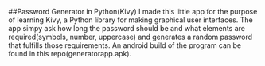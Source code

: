 ##Password Generator in Python(Kivy)
I made this little app for the purpose of learning Kivy, a Python library for making graphical user interfaces. The app simpy ask how long the password should be and what elements are required(symbols, number, uppercase) and generates a random password that fulfills those requirements. An android build of the program can be found in this repo(generatorapp.apk).
